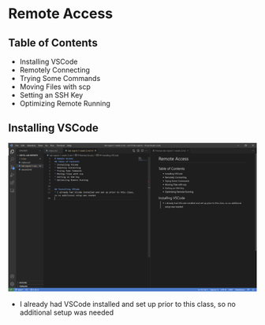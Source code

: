 # Remote Access
## Table of Contents
* Installing VSCode
* Remotely Connecting
* Trying Some Commands
* Moving Files with scp
* Setting an SSH Key
* Optimizing Remote Running


## Installing VSCode
![Image](lr1im/ss2.png)
* I already had VSCode installed and set up prior to this class, so no additional setup was needed
